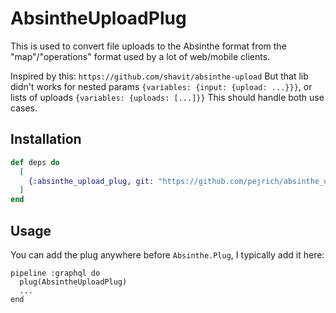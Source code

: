 # AbsintheUploadPlug

This is used to convert file uploads to the Absinthe format from the "map"/"operations" format used by a lot of web/mobile clients.

Inspired by this: `https://github.com/shavit/absinthe-upload`
But that lib didn't works for nested params `{variables: {input: {upload: ...}}}`, or lists of uploads `{variables: {uploads: [...]}}`
This should handle both use cases.

## Installation

```elixir
def deps do
  [
    {:absinthe_upload_plug, git: "https://github.com/pejrich/absinthe_upload_plug.git"}
  ]
end
```
## Usage

You can add the plug anywhere before `Absinthe.Plug`, I typically add it here:

```
pipeline :graphql do
  plug(AbsintheUploadPlug)
  ...
end
```
